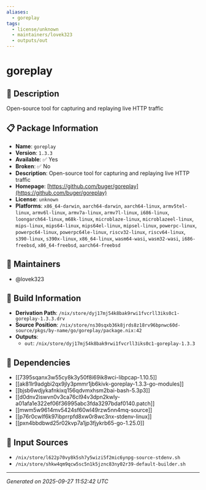 ```yaml
---
aliases:
  - goreplay
tags:
  - license/unknown
  - maintainers/lovek323
  - outputs/out
---
```


# goreplay

## 📝 Description

Open-source tool for capturing and replaying live HTTP traffic

## 📋 Package Information

- **Name**: `goreplay`
- **Version**: `1.3.3`
- **Available**: ✅ Yes
- **Broken**: ✅ No
- **Description**: Open-source tool for capturing and replaying live HTTP traffic
- **Homepage**: [https://github.com/buger/goreplay](https://github.com/buger/goreplay)
- **License**: `unknown`
- **Platforms**: `x86_64-darwin`, `aarch64-darwin`, `aarch64-linux`, `armv5tel-linux`, `armv6l-linux`, `armv7a-linux`, `armv7l-linux`, `i686-linux`, `loongarch64-linux`, `m68k-linux`, `microblaze-linux`, `microblazeel-linux`, `mips-linux`, `mips64-linux`, `mips64el-linux`, `mipsel-linux`, `powerpc-linux`, `powerpc64-linux`, `powerpc64le-linux`, `riscv32-linux`, `riscv64-linux`, `s390-linux`, `s390x-linux`, `x86_64-linux`, `wasm64-wasi`, `wasm32-wasi`, `i686-freebsd`, `x86_64-freebsd`, `aarch64-freebsd`
## 👥 Maintainers

- @lovek323


## 🔧 Build Information

- **Derivation Path**: `/nix/store/dyj17mj54k8bak9rwi1fvcrll3iks0c1-goreplay-1.3.3.drv`
- **Source Position**: `/nix/store/ns30sqxb36k8jrds8z18rv96bpnwc60d-source/pkgs/by-name/go/goreplay/package.nix:42`
- **Outputs**:
  - `out`:  `/nix/store/dyj17mj54k8bak9rwi1fvcrll3iks0c1-goreplay-1.3.3`

## 🔗 Dependencies

- [[7395sqanx3w55cy8k3y50f8i69ik8wci-libpcap-1.10.5]]
- [[ak81lr9adgbi2qx9jly3pmmr1jb6kivk-goreplay-1.3.3-go-modules]]
- [[bjsb6wdjykafnkixq156qdvmxhsm2bai-bash-5.3p3]]
- [[d0dnv2iswvn0v3ca76cl94v3dpn2kwly-a01afa1e322ef06f36995abc3fda3297bdaf0140.patch]]
- [[mwm5w9614mv5424sf60wl49rzw5nn4mq-source]]
- [[p76r0cwlf6k97ibprrpfd8xw0r8wc3nx-stdenv-linux]]
- [[pxn4bbdbwd25r02kvp7a1jp3fjykrb65-go-1.25.0]]

## 📁 Input Sources

- `/nix/store/l622p70vy8k5sh7y5wizi5f2mic6ynpg-source-stdenv.sh`
- `/nix/store/shkw4qm9qcw5sc5n1k5jznc83ny02r39-default-builder.sh`

---
*Generated on 2025-09-27 11:52:42 UTC*
